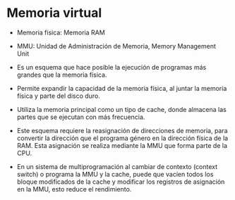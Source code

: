# Memoria virtual
- Memoria fisica: Memoria RAM
- MMU: Unidad  de  Administración  de  Memoria,  Memory  Management Unit

- Es un esquema que hace posible la ejecución de programas más grandes que la memoria física.
- Permite expandir la capacidad de la memoria física, al juntar la memoria física y parte del disco duro.
- Utiliza  la  memoria  principal  como  un  tipo  de  cache,  donde  almacena  las  partes  que  se ejecutan  con  más  frecuencia. 
- Este esquema  requiere  la  reasignación  de  direcciones  de  memoria,  para  convertir  la dirección  que  el  programa  género  en  la  dirección  física  de  la  RAM.  Esta  asignación  se realiza  mediante  la  MMU  que  forma  parte  de  la  CPU. 
- En un sistema  de  multiprogramación  al  cambiar  de  contexto  (context  switch)  o programa  la  MMU  y  la  cache,  puede  que  vacíen  todos  los  bloque  modificados  de  la cache  y  modificar  los  registros  de  asignación  en  la  MMU,  esto  reduce  el  rendimiento.